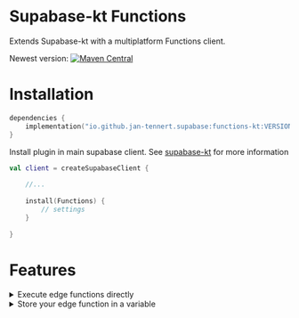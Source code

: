 # Supabase-kt Functions

Extends Supabase-kt with a multiplatform Functions client.

Newest version: [![Maven Central](https://img.shields.io/maven-central/v/io.github.jan-tennert.supabase/supabase-kt)](https://search.maven.org/search?q=g%3Aio.github.jan-tennert.supabase)

# Installation

```kotlin
dependencies {
    implementation("io.github.jan-tennert.supabase:functions-kt:VERSION")
}
```

Install plugin in main supabase client. See [supabase-kt](https://github.com/supabase-community/supabase-kt) for more information
```kotlin
val client = createSupabaseClient {
    
    //...
    
    install(Functions) {
        // settings
    }
    
}
```

# Features

<details><summary>Execute edge functions directly</summary>

```kotlin
@Serializable
data class SomeData(val name: String)

val response: HttpResponse = client.functions("test")
//with body
val response: HttpResponse = client.functions(
    function = "test",
    body = SomeData("Name")
    headers = Headers.build {
        append(HttpHeaders.ContentType, "application/json")
    }
)
```
</details>
<details><summary>Store your edge function in a variable</summary>

```kotlin
@Serializable
data class SomeData(val name: String)

val testFunction: EdgeFunction = client.functions.buildEdgeFunction(
    function = "test",
    headers = Headers.build {
        append(HttpHeaders.ContentType, "application/json")
    }
)

val response: HttpResponse = testFunction()
//with body
val response: HttpResponse = testFunction(SomeData("Name"))
```
</details>